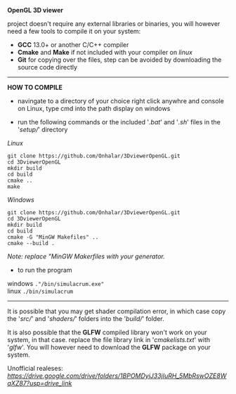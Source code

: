 **OpenGL 3D viewer**

project doesn't require any external libraries or binaries, you will however need a few tools to compile it on your system:

 * **GCC** 13.0+ or another C/C++ compiler
 * **Cmake** and **Make** if not included with your compiler on *linux*
 * **Git** for copying over the files, step can be avoided by downloading the source code directly

___

**HOW TO COMPILE**

 * navingate to a directory of your choice right click anywhre and console on Linux, type cmd into the path display on windows

 * run the following commands or the included '*.bat*' and '*.sh*' files in the '*setup/*' directory

*Linux*
```
git clone https://github.com/Onhalar/3DviewerOpenGL.git
cd 3DviewerOpenGL
mkdir build
cd build
cmake ..
make
```
*Windows*
```
git clone https://github.com/Onhalar/3DviewerOpenGL.git
cd 3DviewerOpenGL
mkdir build
cd build
cmake -G "MinGW Makefiles" ..
cmake --build .
```
*Note: replace "MinGW Makerfiles with your generator.*
* to run the program

windows  ```."/bin/simulacrum.exe"```<br>
linux   ```./bin/simulacrum```<br>

___

It is possible that you may get shader compilation error, in which case copy the '*src/*' and '*shaders/*' folders into the '*build/*' folder.

It is also possible that the **GLFW** compiled library won't work on your system, in that case. replace the file library link in '*cmakelists.txt*' with '*glfw*'. You will however need to download the **GLFW** package on your system.

Unofficial realeses: *https://drive.google.com/drive/folders/1BPOMDyiJ33jIuRH_5MbRswOZE8WqXZ87?usp=drive_link*

